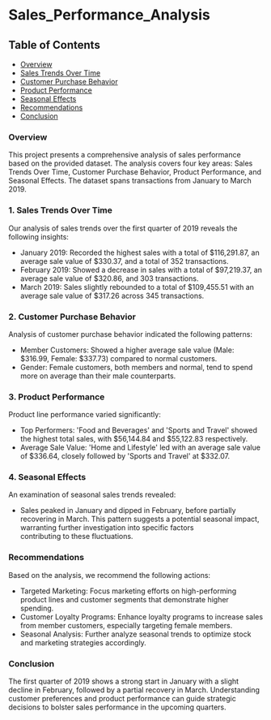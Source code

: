 # Sales_Performance_Analysis

## Table of Contents

- [Overview](#overview)
- [Sales Trends Over Time](#sales-trends-over-time)
- [Customer Purchase Behavior](#customer-purchase-behavior)
- [Product Performance](#product-performance)
- [Seasonal Effects](#seasonal-effects)
- [Recommendations](#recommendations)
- [Conclusion](#conclusion)


### Overview

This project presents a comprehensive analysis of sales performance based on the provided dataset. The analysis covers four key areas: Sales Trends Over Time, Customer Purchase Behavior, Product Performance, and Seasonal Effects. The dataset spans transactions from January to March 2019.


### 1. Sales Trends Over Time

Our analysis of sales trends over the first quarter of 2019 reveals the following insights:
  - January 2019: Recorded the highest sales with a total of $116,291.87, an average sale value of $330.37, and a total of 352 transactions.
  - February 2019: Showed a decrease in sales with a total of $97,219.37, an average sale value of $320.86, and 303 transactions.
  - March 2019: Sales slightly rebounded to a total of $109,455.51 with an average sale value of $317.26 across 345 transactions.
 

### 2. Customer Purchase Behavior

Analysis of customer purchase behavior indicated the following patterns:
  - Member Customers: Showed a higher average sale value (Male: $316.99, Female: $337.73) compared to normal customers.
  - Gender: Female customers, both members and normal, tend to spend more on average than their male counterparts.


### 3. Product Performance

Product line performance varied significantly:
  - Top Performers: 'Food and Beverages' and 'Sports and Travel' showed the highest total sales, with $56,144.84 and $55,122.83 respectively.
  - Average Sale Value: 'Home and Lifestyle' led with an average sale value of $336.64, closely followed by 'Sports and Travel' at $332.07.


### 4. Seasonal Effects

An examination of seasonal sales trends revealed:
  - Sales peaked in January and dipped in February, before partially recovering in March. This pattern suggests a potential seasonal impact, warranting further investigation into specific factors       
    contributing to these fluctuations.


### Recommendations

Based on the analysis, we recommend the following actions:
  - Targeted Marketing: Focus marketing efforts on high-performing product lines and customer segments that demonstrate higher spending.
  - Customer Loyalty Programs: Enhance loyalty programs to increase sales from member customers, especially targeting female members.
  - Seasonal Analysis: Further analyze seasonal trends to optimize stock and marketing strategies accordingly.


### Conclusion

The first quarter of 2019 shows a strong start in January with a slight decline in February, followed by a partial recovery in March. Understanding customer preferences and product performance can guide strategic decisions to bolster sales performance in the upcoming quarters.
